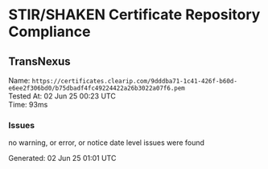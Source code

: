 # STIR/SHAKEN Certificate Repository Compliance

## TransNexus

Name: `https://certificates.clearip.com/9dddba71-1c41-426f-b60d-e6ee2f306bd0/b75dbadf4fc49224422a26b3022a07f6.pem`\
Tested At: 02 Jun 25 00:23 UTC\
Time: 93ms

### Issues

no warning, or error, or notice date level issues were found

Generated: 02 Jun 25 01:01 UTC